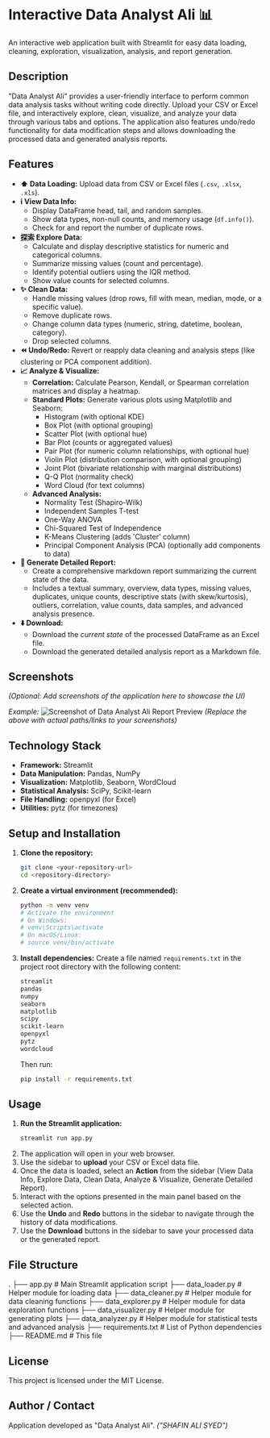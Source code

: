 # Interactive Data Analyst Ali 📊

An interactive web application built with Streamlit for easy data loading, cleaning, exploration, visualization, analysis, and report generation.

## Description

"Data Analyst Ali" provides a user-friendly interface to perform common data analysis tasks without writing code directly. Upload your CSV or Excel file, and interactively explore, clean, visualize, and analyze your data through various tabs and options. The application also features undo/redo functionality for data modification steps and allows downloading the processed data and generated analysis reports.

## Features

* **⬆️ Data Loading:** Upload data from CSV or Excel files (`.csv`, `.xlsx`, `.xls`).
* **ℹ️ View Data Info:**
    * Display DataFrame head, tail, and random samples.
    * Show data types, non-null counts, and memory usage (`df.info()`).
    * Check for and report the number of duplicate rows.
* **探索 Explore Data:**
    * Calculate and display descriptive statistics for numeric and categorical columns.
    * Summarize missing values (count and percentage).
    * Identify potential outliers using the IQR method.
    * Show value counts for selected columns.
* **✨ Clean Data:**
    * Handle missing values (drop rows, fill with mean, median, mode, or a specific value).
    * Remove duplicate rows.
    * Change column data types (numeric, string, datetime, boolean, category).
    * Drop selected columns.
* **⏪ Undo/Redo:** Revert or reapply data cleaning and analysis steps (like clustering or PCA component addition).
* **📈 Analyze & Visualize:**
    * **Correlation:** Calculate Pearson, Kendall, or Spearman correlation matrices and display a heatmap.
    * **Standard Plots:** Generate various plots using Matplotlib and Seaborn:
        * Histogram (with optional KDE)
        * Box Plot (with optional grouping)
        * Scatter Plot (with optional hue)
        * Bar Plot (counts or aggregated values)
        * Pair Plot (for numeric column relationships, with optional hue)
        * Violin Plot (distribution comparison, with optional grouping)
        * Joint Plot (bivariate relationship with marginal distributions)
        * Q-Q Plot (normality check)
        * Word Cloud (for text columns)
    * **Advanced Analysis:**
        * Normality Test (Shapiro-Wilk)
        * Independent Samples T-test
        * One-Way ANOVA
        * Chi-Squared Test of Independence
        * K-Means Clustering (adds 'Cluster' column)
        * Principal Component Analysis (PCA) (optionally add components to data)
* **📝 Generate Detailed Report:**
    * Create a comprehensive markdown report summarizing the current state of the data.
    * Includes a textual summary, overview, data types, missing values, duplicates, unique counts, descriptive stats (with skew/kurtosis), outliers, correlation, value counts, data samples, and advanced analysis presence.
* **⬇️ Download:**
    * Download the *current state* of the processed DataFrame as an Excel file.
    * Download the generated detailed analysis report as a Markdown file.

## Screenshots

*(Optional: Add screenshots of the application here to showcase the UI)*

*Example:*
![Screenshot of Data Analyst Ali Report Preview](Screenshot%202025-04-24%20031623.png)
*(Replace the above with actual paths/links to your screenshots)*

## Technology Stack

* **Framework:** Streamlit
* **Data Manipulation:** Pandas, NumPy
* **Visualization:** Matplotlib, Seaborn, WordCloud
* **Statistical Analysis:** SciPy, Scikit-learn
* **File Handling:** openpyxl (for Excel)
* **Utilities:** pytz (for timezones)

## Setup and Installation

1.  **Clone the repository:**
    ```bash
    git clone <your-repository-url>
    cd <repository-directory>
    ```
2.  **Create a virtual environment (recommended):**
    ```bash
    python -m venv venv
    # Activate the environment
    # On Windows:
    # venv\Scripts\activate
    # On macOS/Linux:
    # source venv/bin/activate
    ```
3.  **Install dependencies:**
    Create a file named `requirements.txt` in the project root directory with the following content:
    ```txt
    streamlit
    pandas
    numpy
    seaborn
    matplotlib
    scipy
    scikit-learn
    openpyxl
    pytz
    wordcloud
    ```
    Then run:
    ```bash
    pip install -r requirements.txt
    ```

## Usage

1.  **Run the Streamlit application:**
    ```bash
    streamlit run app.py
    ```
2.  The application will open in your web browser.
3.  Use the sidebar to **upload** your CSV or Excel data file.
4.  Once the data is loaded, select an **Action** from the sidebar (View Data Info, Explore Data, Clean Data, Analyze & Visualize, Generate Detailed Report).
5.  Interact with the options presented in the main panel based on the selected action.
6.  Use the **Undo** and **Redo** buttons in the sidebar to navigate through the history of data modifications.
7.  Use the **Download** buttons in the sidebar to save your processed data or the generated report.

## File Structure

.
├── app.py             # Main Streamlit application script
├── data_loader.py     # Helper module for loading data
├── data_cleaner.py    # Helper module for data cleaning functions
├── data_explorer.py   # Helper module for data exploration functions
├── data_visualizer.py # Helper module for generating plots
├── data_analyzer.py   # Helper module for statistical tests and advanced analysis
├── requirements.txt   # List of Python dependencies
├── README.md          # This file



## License


This project is licensed under the MIT License.

## Author / Contact

Application developed as "Data Analyst Ali".
         *("SHAFIN ALI SYED")*